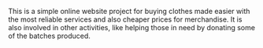 This is a simple online website project for buying clothes made easier with the most reliable services and also cheaper prices for merchandise. It is also involved in other activities, like helping those in need by donating some of the batches produced.
